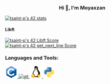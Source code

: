 <h3 align="center">Hi 👋, I'm Moyaxzan</h3>

<!-- ![Moyaxzan's GitHub stats](https://github-readme-stats.vercel.app/api?username=Moyaxzan&theme=transparent&show_icons=true) -->
<a href="https://github.com/JaeSeoKim/badge42"><img src="https://badge42.vercel.app/api/v2/clha9c7ne006808mfnruqnk8i/stats?cursusId=21&coalitionId=47" alt="tsaint-p's 42 stats" /></a>
<div align="left"> <h4>Libft</h4> <a align="right"href="https://github.com/JaeSeoKim/badge42"><img src="https://badge42.vercel.app/api/v2/clha9c7ne006808mfnruqnk8i/project/3084481" alt="tsaint-p's 42 Libft Score" /></a> </div>

<div align="left"> <a href="https://github.com/JaeSeoKim/badge42"><img src="https://badge42.vercel.app/api/v2/clha9c7ne006808mfnruqnk8i/project/3089590" alt="tsaint-p's 42 get_next_line Score" /></a></div>

<h3 align="left">Languages and Tools:</h3>
<p align="left"> <a href="https://www.cprogramming.com/" target="_blank" rel="noreferrer"> <img src="https://raw.githubusercontent.com/devicons/devicon/master/icons/c/c-original.svg" alt="c" width="40" height="40"/> </a> <a href="https://git-scm.com/" target="_blank" rel="noreferrer"> <img src="https://www.vectorlogo.zone/logos/git-scm/git-scm-icon.svg" alt="git" width="40" height="40"/> </a> <a href="https://www.linux.org/" target="_blank" rel="noreferrer"> <img src="https://raw.githubusercontent.com/devicons/devicon/master/icons/linux/linux-original.svg" alt="linux" width="40" height="40"/> </a> <a href="https://www.python.org" target="_blank" rel="noreferrer"> <img src="https://raw.githubusercontent.com/devicons/devicon/master/icons/python/python-original.svg" alt="python" width="40" height="40"/> </a>
